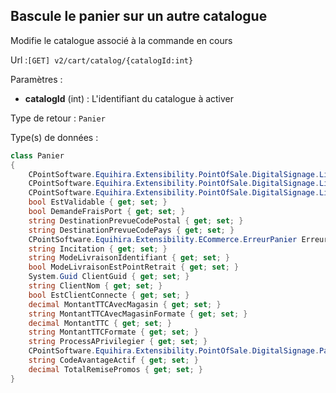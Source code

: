 ## <span id='changercatalogue'>Bascule le panier sur un autre catalogue</span>

Modifie le catalogue associé à la commande en cours

Url :`[GET] v2/cart/catalog/{catalogId:int}`

Paramètres : 

- **catalogId** (int) : L'identifiant du catalogue à activer

Type de retour : `Panier`

Type(s) de données :

```csharp
class Panier
{
	CPointSoftware.Equihira.Extensibility.PointOfSale.DigitalSignage.LignePanier[] Lignes { get; set; }
	CPointSoftware.Equihira.Extensibility.PointOfSale.DigitalSignage.LignePanier FraisPort { get; set; }
	CPointSoftware.Equihira.Extensibility.PointOfSale.DigitalSignage.LignePanier[] Avantages { get; set; }
	bool EstValidable { get; set; }
	bool DemandeFraisPort { get; set; }
	string DestinationPrevueCodePostal { get; set; }
	string DestinationPrevueCodePays { get; set; }
	CPointSoftware.Equihira.Extensibility.ECommerce.ErreurPanier ErreurPanier { get; set; }
	string Incitation { get; set; }
	string ModeLivraisonIdentifiant { get; set; }
	bool ModeLivraisonEstPointRetrait { get; set; }
	System.Guid ClientGuid { get; set; }
	string ClientNom { get; set; }
	bool EstClientConnecte { get; set; }
	decimal MontantTTCAvecMagasin { get; set; }
	string MontantTTCAvecMagasinFormate { get; set; }
	decimal MontantTTC { get; set; }
	string MontantTTCFormate { get; set; }
	string ProcessAPrivilegier { get; set; }
	CPointSoftware.Equihira.Extensibility.PointOfSale.DigitalSignage.PanierGroupe[] Groupes { get; set; }
	string CodeAvantageActif { get; set; }
	decimal TotalRemisePromos { get; set; }
}

```
